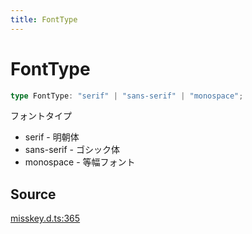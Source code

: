 ```yaml
---
title: FontType
---
```


# FontType

```ts
type FontType: "serif" | "sans-serif" | "monospace";
```

フォントタイプ
- serif - 明朝体
- sans-serif - ゴシック体
- monospace - 等幅フォント

## Source

[misskey.d.ts:365](https://github.com/slofp/aitslib/blob/c68ee63df45b36b0270b35442b084a226b762eeb/src/misskey.d.ts#L365)
